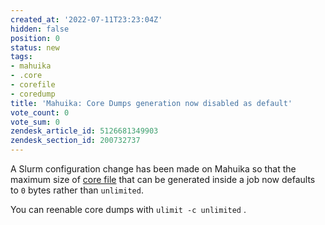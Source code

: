 ```yaml
---
created_at: '2022-07-11T23:23:04Z'
hidden: false
position: 0
status: new
tags:
- mahuika
- .core
- corefile
- coredump
title: 'Mahuika: Core Dumps generation now disabled as default'
vote_count: 0
vote_sum: 0
zendesk_article_id: 5126681349903
zendesk_section_id: 200732737
---
```


A Slurm configuration change has been made on Mahuika so that the 
maximum size of [core
file](../../General/FAQs/What_is_a_-core_file.md) that can be generated
inside a job now defaults to `0` bytes rather than `unlimited`. 

You can reenable core dumps with `ulimit -c unlimited` .
